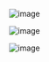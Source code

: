 ![image](https://user-images.githubusercontent.com/92057245/205396209-b81e0c82-b1e3-494f-b6f8-b0f52c9b94e3.png)


![image](https://user-images.githubusercontent.com/92057245/205396257-eca8ad5e-5fa3-4b4d-b736-0ff1e1ef219b.png)


![image](https://user-images.githubusercontent.com/92057245/205396328-6a2da096-a0fd-4f04-931a-5584bf6eb8c6.png)
